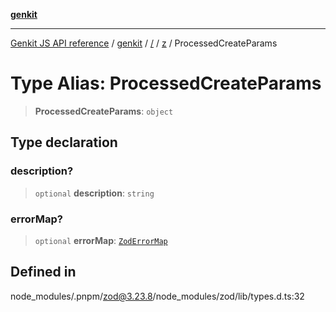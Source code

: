 [**genkit**](../../../README.md)

***

[Genkit JS API reference](../../../../README.md) / [genkit](../../../README.md) / [/](../../../README.md) / [z](../README.md) / ProcessedCreateParams

# Type Alias: ProcessedCreateParams

> **ProcessedCreateParams**: `object`

## Type declaration

### description?

> `optional` **description**: `string`

### errorMap?

> `optional` **errorMap**: [`ZodErrorMap`](ZodErrorMap.md)

## Defined in

node\_modules/.pnpm/zod@3.23.8/node\_modules/zod/lib/types.d.ts:32
